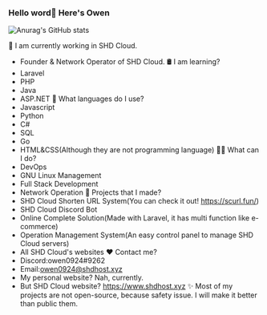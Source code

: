 ### Hello word👋 Here's Owen

![Anurag's GitHub stats](https://github-readme-stats.vercel.app/api?username=owen0924-owen&show_icons=true&theme=tokyonight)

💾 I am currently working in SHD Cloud.
- Founder & Network Operator of SHD Cloud.
🛢️ I am learning?
- Laravel
- PHP
- Java
- ASP.NET
🔮 What languages do I use?
- Javascript
- Python
- C#
- SQL
- Go
- HTML&CSS(Although they are not programming language)
🙋‍♂️ What can I do?
- DevOps
- GNU Linux Management
- Full Stack Development
- Network Operation
💎 Projects that I made?
- SHD Cloud Shorten URL System(You can check it out! https://scurl.fun/)
- SHD Cloud Discord Bot
- Online Complete Solution(Made with Laravel, it has multi function like e-commerce)
- Operation Management System(An easy control panel to manage SHD Cloud servers)
- All SHD Cloud's websites
❤️ Contact me?
- Discord:owen0924#9262
- Email:owen0924@shdhost.xyz
- My personal website? Nah, currently.
- But SHD Cloud website? https://www.shdhost.xyz
✨ Most of my projects are not open-source, because safety issue. I will make it better than public them.
